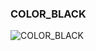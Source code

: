### COLOR_BLACK





![COLOR_BLACK](https://user-images.githubusercontent.com/116869307/214146034-6216d228-bc49-491b-9b59-0451f5f6248d.png)















